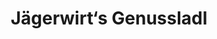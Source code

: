 ---
title: "Jägerwirt‘s Genussladl"
url: /scheffau-am-wilden-kaiser/jaegerwirt-s-genussladl/
shop: Lebensmittel
---